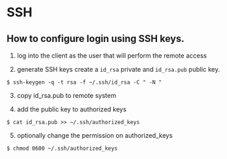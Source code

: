 # SSH

## How to configure login using SSH keys.

1. log into the client as the user that will perform the remote access

2. generate SSH keys
create a `id_rsa` private and `id_rsa.pub` public key.
```
$ ssh-keygen -q -t rsa -f ~/.ssh/id_rsa -C " -N "
```

3. copy id_rsa.pub to remote system

4. add the public key to authorized keys
```
$ cat id_rsa.pub >> ~/.ssh/authorized_keys
```

5. optionally change the permission on authorized_keys
```
$ chmod 0600 ~/.ssh/authorized_keys
```
